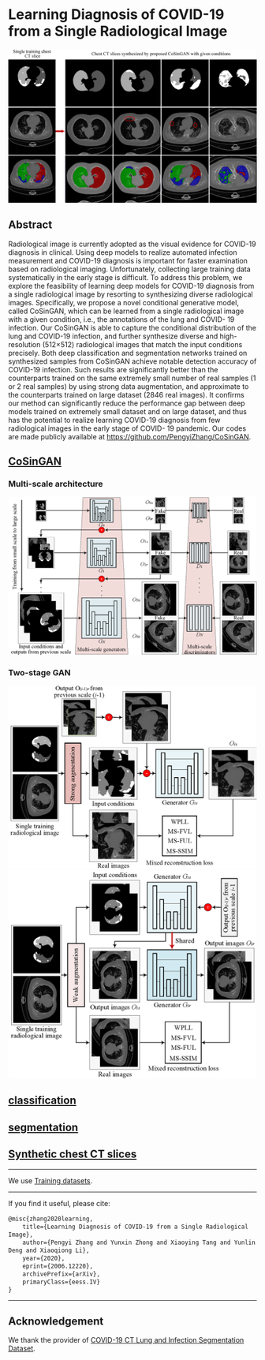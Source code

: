 # Learning Diagnosis of COVID-19 from a Single Radiological Image

![](/CoSinGAN/figures/generation01.png)

## Abstract

Radiological image is currently adopted as the visual evidence for COVID-19 diagnosis in clinical. Using deep models to realize automated infection measurement and COVID-19 diagnosis is important for faster examination based on radiological imaging. Unfortunately, collecting large training data systematically in the early stage is difficult. To address this problem, we explore the feasibility of learning deep models for COVID-19 diagnosis from a single radiological image by resorting to synthesizing diverse radiological images. Specifically, we propose a novel conditional generative model, called CoSinGAN, which can be learned from a single radiological image with a given condition, i.e., the annotations of the lung and COVID- 19 infection. Our CoSinGAN is able to capture the conditional distribution of the lung and COVID-19 infection, and further synthesize diverse and high-resolution (512×512) radiological images that match the input conditions precisely. Both deep classification and segmentation networks trained on synthesized samples from CoSinGAN achieve notable detection accuracy of COVID-19 infection. Such results are significantly better than the counterparts trained on the same extremely small number of real samples (1 or 2 real samples) by using strong data augmentation, and approximate to the counterparts trained on large dataset (2846 real images). It confirms our method can significantly reduce the performance gap between deep models trained on extremely small dataset and on large dataset, and thus has the potential to realize learning COVID-19 diagnosis from few radiological images in the early stage of COVID- 19 pandemic. Our codes are made publicly available at https://github.com/PengyiZhang/CoSinGAN.

## [CoSinGAN](/CoSinGAN)

### Multi-scale architecture
![](/CoSinGAN/figures/multi-scale_architecture.png)

### Two-stage GAN

![](/CoSinGAN/figures/two-stage_GANa.png)
![](/CoSinGAN/figures/two-stage_GANb.png)

## [classification](/classification)


## [segmentation](/segmentation)



## [Synthetic chest CT slices](/SyntheticChestCTSlices)


--------

We use [Training datasets](https://zenodo.org/record/3757476#.XvR5DPgzZPY).


-------------

If you find it useful, please cite:

    @misc{zhang2020learning,
        title={Learning Diagnosis of COVID-19 from a Single Radiological Image},
        author={Pengyi Zhang and Yunxin Zhong and Xiaoying Tang and Yunlin Deng and Xiaoqiong Li},
        year={2020},
        eprint={2006.12220},
        archivePrefix={arXiv},
        primaryClass={eess.IV}
    }

-------------

## Acknowledgement

We thank the provider of [COVID-19 CT Lung and Infection Segmentation Dataset](https://zenodo.org/record/3757476#.XvR5DPgzZPY).
